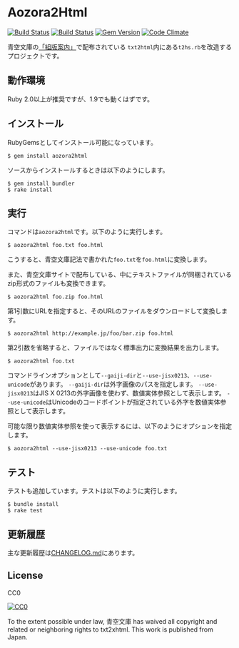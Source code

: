 # Aozora2Html

[![Build Status](https://travis-ci.org/aozorahack/aozora2html.svg?branch=master)](https://travis-ci.org/aozorahack/aozora2html)
[![Build Status](https://github.com/aozorahack/aozora2html/workflows/Test/badge.svg)](https://github.com/aozorahack/aozora2html/actions)
[![Gem Version](https://badge.fury.io/rb/aozora2html.svg)](https://badge.fury.io/rb/aozora2html)
[![Code Climate](https://codeclimate.com/github/aozorahack/aozora2html/badges/gpa.svg)](https://codeclimate.com/github/aozorahack/aozora2html)

青空文庫の[「組版案内」](http://kumihan.aozora.gr.jp/)で配布されている `txt2html`内にある`t2hs.rb`を改造するプロジェクトです。

## 動作環境

Ruby 2.0以上が推奨ですが、1.9でも動くはずです。

## インストール

RubyGemsとしてインストール可能になっています。

```shell-session
$ gem install aozora2html
```

ソースからインストールするときは以下のようにします。

```shell-session
$ gem install bundler
$ rake install
```

## 実行

コマンドは`aozora2html`です。以下のように実行します。

```shell-session
$ aozora2html foo.txt foo.html
```

こうすると、青空文庫記法で書かれた`foo.txt`を`foo.html`に変換します。

また、青空文庫サイトで配布している、中にテキストファイルが同梱されているzip形式のファイルも変換できます。

```shell-session
$ aozora2html foo.zip foo.html
```

第1引数にURLを指定すると、そのURLのファイルをダウンロードして変換します。

```shell-session
$ aozora2html http://example.jp/foo/bar.zip foo.html
```

第2引数を省略すると、ファイルではなく標準出力に変換結果を出力します。

```shell-session
$ aozora2html foo.txt
```

コマンドラインオプションとして`--gaiji-dir`と`--use-jisx0213`、`--use-unicode`があります。
`--gaiji-dir`は外字画像のパスを指定します。
`--use-jisx0213`はJIS X 0213の外字画像を使わず、数値実体参照として表示します。
`--use-unicode`はUnicodeのコードポイントが指定されている外字を数値実体参照として表示します。

可能な限り数値実体参照を使って表示するには、以下のようにオプションを指定します。

```shell-session
$ aozora2html --use-jisx0213 --use-unicode foo.txt
```

## テスト

テストも追加しています。テストは以下のように実行します。

```shell-session
$ bundle install
$ rake test
```

## 更新履歴

主な更新履歴は[CHANGELOG.md](CHANGELOG.md)にあります。

## License

CC0

[![CC0](http://i.creativecommons.org/p/zero/1.0/88x31.png "CC0")](http://creativecommons.org/publicdomain/zero/1.0/deed.ja)

To the extent possible under law, 青空文庫 has waived all copyright and related or neighboring rights to txt2xhtml. This work is published from Japan.

